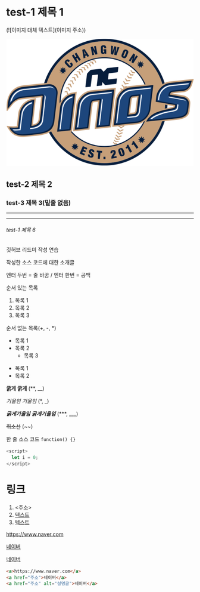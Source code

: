 # test-1 제목 1

(![이미지 대체 텍스트](이미지 주소))

![NC다이노스](./nc다이노스.png)
## test-2 제목 2
### test-3 제목 3(밑줄 없음)
***
---
###### test-1 제목 6

깃허브 리드미 작성 연습

작성한 소스 코드에 대한 소개글

엔터 두번 = 줄 바꿈 
/ 엔터 한번 = 공백

순서 있는 목록
1. 목록 1
2. 목록 2
3. 목록 3

순서 없는 목록(+, -, *)
+ 목록 1
+ 목록 2
  + 목록 3
- 목록 1
- 목록 2


**굵게** __굵게__ (**, __)

*기울임* _기울임_ (*, _)

***굵게기울임*** ___굵게기울임___ (***, ___)

~~취소선~~ (~~)

한 줄 소스 코드 `function() {}`

``` javascript
<script>
  let i = 0;
</script>
```

# 링크
1. <주소>
2. [텍스트](주소)
3. [텍스트](주소, "부가 설명")

<https://www.naver.com>

[네이버](https://www.naver.com)

[네이버](https://www.naver.com, "클릭하여 이동")

``` html
<a>https://www.naver.com</a>
<a href="주소">네이버</a>
<a href="주소" alt="설명글">네이버</a>
```
